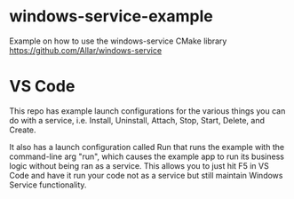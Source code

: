 # windows-service-example

Example on how to use the windows-service CMake library https://github.com/Allar/windows-service

# VS Code

This repo has example launch configurations for the various things you can do with a service, i.e. Install, Uninstall, Attach, Stop, Start, Delete, and Create.

It also has a launch configuration called Run that runs the example with the command-line arg "run", which causes the example app to run its business logic without being ran as a service. This allows you to just hit F5 in VS Code and have it run your code not as a service but still maintain Windows Service functionality.